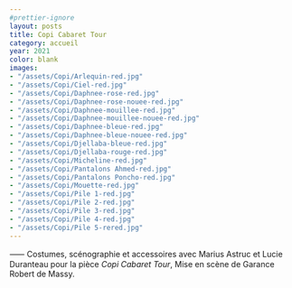 ```yaml
---
#prettier-ignore
layout: posts
title: Copi Cabaret Tour
category: accueil
year: 2021
color: blank
images:
- "/assets/Copi/Arlequin-red.jpg"
- "/assets/Copi/Ciel-red.jpg"
- "/assets/Copi/Daphnee-rose-red.jpg"
- "/assets/Copi/Daphnee-rose-nouee-red.jpg"
- "/assets/Copi/Daphnee-mouillee-red.jpg"
- "/assets/Copi/Daphnee-mouillee-nouee-red.jpg"
- "/assets/Copi/Daphnee-bleue-red.jpg"
- "/assets/Copi/Daphnee-bleue-nouee-red.jpg"
- "/assets/Copi/Djellaba-bleue-red.jpg"
- "/assets/Copi/Djellaba-rouge-red.jpg"
- "/assets/Copi/Micheline-red.jpg"
- "/assets/Copi/Pantalons Ahmed-red.jpg"
- "/assets/Copi/Pantalons Poncho-red.jpg"
- "/assets/Copi/Mouette-red.jpg"
- "/assets/Copi/Pile 1-red.jpg"
- "/assets/Copi/Pile 2-red.jpg"
- "/assets/Copi/Pile 3-red.jpg"
- "/assets/Copi/Pile 4-red.jpg"
- "/assets/Copi/Pile 5-rered.jpg"
---
```


⸺ Costumes, scénographie et accessoires avec Marius Astruc et Lucie Duranteau pour la pièce _Copi Cabaret Tour_, Mise en scène de Garance Robert de Massy.

[1]: https://www.instagram.com/marius_astruc/
